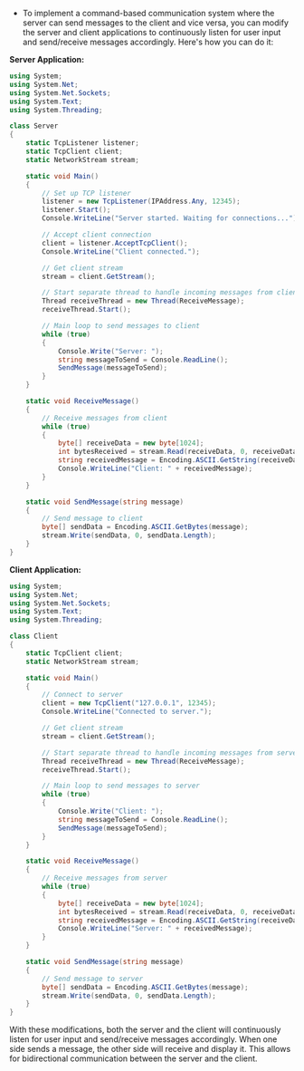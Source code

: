- To implement a command-based communication system where the server can send messages to the client and vice versa, you can modify the server and client applications to continuously listen for user input and send/receive messages accordingly. Here's how you can do it:

**Server Application:**

```csharp
using System;
using System.Net;
using System.Net.Sockets;
using System.Text;
using System.Threading;

class Server
{
    static TcpListener listener;
    static TcpClient client;
    static NetworkStream stream;

    static void Main()
    {
        // Set up TCP listener
        listener = new TcpListener(IPAddress.Any, 12345);
        listener.Start();
        Console.WriteLine("Server started. Waiting for connections...");

        // Accept client connection
        client = listener.AcceptTcpClient();
        Console.WriteLine("Client connected.");

        // Get client stream
        stream = client.GetStream();

        // Start separate thread to handle incoming messages from client
        Thread receiveThread = new Thread(ReceiveMessage);
        receiveThread.Start();

        // Main loop to send messages to client
        while (true)
        {
            Console.Write("Server: ");
            string messageToSend = Console.ReadLine();
            SendMessage(messageToSend);
        }
    }

    static void ReceiveMessage()
    {
        // Receive messages from client
        while (true)
        {
            byte[] receiveData = new byte[1024];
            int bytesReceived = stream.Read(receiveData, 0, receiveData.Length);
            string receivedMessage = Encoding.ASCII.GetString(receiveData, 0, bytesReceived);
            Console.WriteLine("Client: " + receivedMessage);
        }
    }

    static void SendMessage(string message)
    {
        // Send message to client
        byte[] sendData = Encoding.ASCII.GetBytes(message);
        stream.Write(sendData, 0, sendData.Length);
    }
}
```

**Client Application:**

```csharp
using System;
using System.Net;
using System.Net.Sockets;
using System.Text;
using System.Threading;

class Client
{
    static TcpClient client;
    static NetworkStream stream;

    static void Main()
    {
        // Connect to server
        client = new TcpClient("127.0.0.1", 12345);
        Console.WriteLine("Connected to server.");

        // Get client stream
        stream = client.GetStream();

        // Start separate thread to handle incoming messages from server
        Thread receiveThread = new Thread(ReceiveMessage);
        receiveThread.Start();

        // Main loop to send messages to server
        while (true)
        {
            Console.Write("Client: ");
            string messageToSend = Console.ReadLine();
            SendMessage(messageToSend);
        }
    }

    static void ReceiveMessage()
    {
        // Receive messages from server
        while (true)
        {
            byte[] receiveData = new byte[1024];
            int bytesReceived = stream.Read(receiveData, 0, receiveData.Length);
            string receivedMessage = Encoding.ASCII.GetString(receiveData, 0, bytesReceived);
            Console.WriteLine("Server: " + receivedMessage);
        }
    }

    static void SendMessage(string message)
    {
        // Send message to server
        byte[] sendData = Encoding.ASCII.GetBytes(message);
        stream.Write(sendData, 0, sendData.Length);
    }
}
```

With these modifications, both the server and the client will continuously listen for user input and send/receive messages accordingly. When one side sends a message, the other side will receive and display it. This allows for bidirectional communication between the server and the client.
